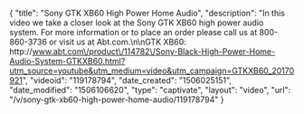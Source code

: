 {
    "title": "Sony GTK XB60 High Power Home Audio",
    "description": "In this video we take a closer look at the Sony GTK XB60 high power audio system.  For more information or to place an order please call us at 800-860-3736 or visit us at Abt.com.\n\nGTK XB60: http:\/\/www.abt.com\/product\/114782\/Sony-Black-High-Power-Home-Audio-System-GTKXB60.html?utm_source=youtube&utm_medium=video&utm_campaign=GTKXB60_20170921",
    "videoid": "119178794",
    "date_created": "1506025151",
    "date_modified": "1506106620",
    "type": "captivate",
    "layout": "video",
    "url": "\/v\/sony-gtk-xb60-high-power-home-audio\/119178794"
}